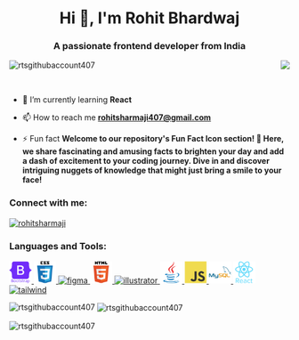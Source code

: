<h1 align="center">Hi 👋, I'm Rohit Bhardwaj</h1>
<h3 align="center">A passionate frontend developer from India</h3>
<img src="https://media.tenor.com/whgQwNlVvNkAAAAi/xero-code.gif" al="img" align="right"/>
<p align="left"> <img src="https://komarev.com/ghpvc/?username=rtsgithubaccount407&label=Profile%20views&color=0e75b6&style=flat" alt="rtsgithubaccount407" /> </p>

<p align="left"> <a href="https://twitter.com/" target="blank"><img src="https://img.shields.io/twitter/follow/?logo=twitter&style=for-the-badge" alt="" /></a> </p>

- 🌱 I’m currently learning **React**

- 📫 How to reach me **rohitsharmaji407@gmail.com**

- ⚡ Fun fact **Welcome to our repository's Fun Fact Icon section! 🌟 Here, we share fascinating and amusing facts to brighten your day and add a dash of excitement to your coding journey. Dive in and discover intriguing nuggets of knowledge that might just bring a smile to your face!**

<h3 align="left">Connect with me:</h3>
<p align="left">
<a href="https://linkedin.com/in/rohitsharmaji" target="blank"><img align="center" src="https://raw.githubusercontent.com/rahuldkjain/github-profile-readme-generator/master/src/images/icons/Social/linked-in-alt.svg" alt="rohitsharmaji" height="30" width="40" /></a>
</p>

<h3 align="left">Languages and Tools:</h3>
<p align="left"> <a href="https://getbootstrap.com" target="_blank" rel="noreferrer"> <img src="https://raw.githubusercontent.com/devicons/devicon/master/icons/bootstrap/bootstrap-plain-wordmark.svg" alt="bootstrap" width="40" height="40"/> </a> <a href="https://www.w3schools.com/css/" target="_blank" rel="noreferrer"> <img src="https://raw.githubusercontent.com/devicons/devicon/master/icons/css3/css3-original-wordmark.svg" alt="css3" width="40" height="40"/> </a> <a href="https://www.figma.com/" target="_blank" rel="noreferrer"> <img src="https://www.vectorlogo.zone/logos/figma/figma-icon.svg" alt="figma" width="40" height="40"/> </a> <a href="https://www.w3.org/html/" target="_blank" rel="noreferrer"> <img src="https://raw.githubusercontent.com/devicons/devicon/master/icons/html5/html5-original-wordmark.svg" alt="html5" width="40" height="40"/> </a> <a href="https://www.adobe.com/in/products/illustrator.html" target="_blank" rel="noreferrer"> <img src="https://www.vectorlogo.zone/logos/adobe_illustrator/adobe_illustrator-icon.svg" alt="illustrator" width="40" height="40"/> </a> <a href="https://www.java.com" target="_blank" rel="noreferrer"> <img src="https://raw.githubusercontent.com/devicons/devicon/master/icons/java/java-original.svg" alt="java" width="40" height="40"/> </a> <a href="https://developer.mozilla.org/en-US/docs/Web/JavaScript" target="_blank" rel="noreferrer"> <img src="https://raw.githubusercontent.com/devicons/devicon/master/icons/javascript/javascript-original.svg" alt="javascript" width="40" height="40"/> </a> <a href="https://www.mysql.com/" target="_blank" rel="noreferrer"> <img src="https://raw.githubusercontent.com/devicons/devicon/master/icons/mysql/mysql-original-wordmark.svg" alt="mysql" width="40" height="40"/> </a> <a href="https://reactjs.org/" target="_blank" rel="noreferrer"> <img src="https://raw.githubusercontent.com/devicons/devicon/master/icons/react/react-original-wordmark.svg" alt="react" width="40" height="40"/> </a> <a href="https://tailwindcss.com/" target="_blank" rel="noreferrer"> <img src="https://www.vectorlogo.zone/logos/tailwindcss/tailwindcss-icon.svg" alt="tailwind" width="40" height="40"/> </a> </p>

<p><img align="left" src="https://github-readme-stats.vercel.app/api/top-langs?username=rtsgithubaccount407&show_icons=true&locale=en&layout=compact" alt="rtsgithubaccount407" /></p>

<p>&nbsp;<img align="center" src="https://github-readme-stats.vercel.app/api?username=rtsgithubaccount407&show_icons=true&locale=en" alt="rtsgithubaccount407" /></p>

<p><img align="center" src="https://github-readme-streak-stats.herokuapp.com/?user=rtsgithubaccount407&" alt="rtsgithubaccount407" /></p>
